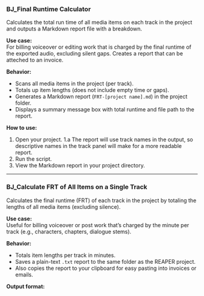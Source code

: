 ### BJ_Final Runtime Calculator

Calculates the total run time of all media items on each track in the project and outputs a Markdown report file with a breakdown.

**Use case:**  
For billing voiceover or editing work that is charged by the final runtime of the exported audio, excluding silent gaps.
Creates a report that can be atteched to an invoice. 

**Behavior:**
- Scans all media items in the project (per track).
- Totals up item lengths (does not include empty time or gaps).
- Generates a Markdown report (`FRT-[project name].md`) in the project folder.
- Displays a summary message box with total runtime and file path to the report.

**How to use:**
1. Open your project.
    1.a The report will use track names in the output, so descriptive names in the track panel will make for a more readable report. 
2. Run the script.
3. View the Markdown report in your project directory.
---
### BJ_Calculate FRT of All Items on a Single Track

Calculates the final runtime (FRT) of each track in the project by totaling the lengths of all media items (excluding silence).

**Use case:**  
Useful for billing voiceover or post work that’s charged by the minute per track (e.g., characters, chapters, dialogue stems).

**Behavior:**
- Totals item lengths per track in minutes.
- Saves a plain-text `.txt` report to the same folder as the REAPER project.
- Also copies the report to your clipboard for easy pasting into invoices or emails.

**Output format:**
